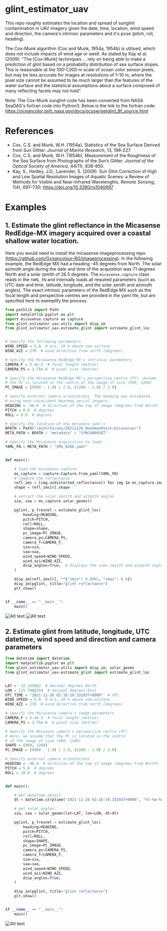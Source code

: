 # glint_estimator_uav
This repo roughly estimates the location and spread of sunglint contamination in UAV imagery given the date, time, location, wind speed and direction, the camera's intrinsic parameters and it's pose (pitch, roll, heading).


The Cox-Munk algorithm (Cox and Munk, 1954a, 1954b) is utilised, which does not include impacts of wind age or swell. As stated by Kay et al. (2009): "The [Cox-Munk] techniques ... rely on being able to make a prediction of glint based on a probability distribution of sea surface slopes. This is reasonable at the 100–1,000 m scale of ocean color sensor pixels, but may be less accurate for images at resolutions of 1–10 m, where the pixel size cannot be assumed to be much larger than the features of the water surface and the statistical assumptions about a surface composed of many reflecting facets may not hold"

Note:
The Cox-Munk sunglint code has been converted from NASA SeaDAS's fortran code into Python3. Below is the link to the fortran code:
https://oceancolor.gsfc.nasa.gov/docs/ocssw/getglint_8f_source.html

# References
- Cox, C.S. and Munk, W.H. (1954a), Statistics of the Sea Surface Derived from Sun Glitter. *Journal of Marine Research*, 13, 198-227.
- Cox, C.S. and Munk, W.H. (1954b), Measurement of the Roughness of the Sea Surface from Photographs of the Sun’s Glitter. *Journal of the Optical Society of America*, 44(11), 838-850.
- Kay, S., Hedley, J.D., Lavender, S. (2009). Sun Glint Correction of High and Low Spatial Resolution Images of Aquatic Scenes: a Review of Methods for Visible and Near-Infrared Wavelengths. *Remote Sensing*, 1(4), 697-730; https://doi.org/10.3390/rs1040697

# Examples
## 1. Estimate the glint reflectance in the Micasense RedEdge-MX imagery acquired over a coastal shallow water location.
Here you would need to install the micasense imageprocessing repo (https://github.com/Oceancolour-RG/imageprocessing). In the following example, the RedEdge MX had a heading -45 degrees from North. The solar azimuth angle during the date and time of the acquisition was 71 degrees North and a solar zenith of 26.5 degrees. The `micasense.capture` class reads in the `YAML_FN` and internally loads all required parameters (such as UTC date and time, latitude, longitude, and the solar zenith and azimuth angles). The exact intrinsic parameters of the RedEdge MX such as the focal length and perspective centres are provided in the yaml file, but are specified here to exemplify the process.

```python
from pathlib import Path
import matplotlib.pyplot as plt
import micasense.capture as capture
from glint_estimator_uav.utils import disp_im
from glint_estimator_uav.estimate_glint import estimate_glint_loc


# Specify the following parameters
WIND_SPEED = 5.0  # m/s, 10 m above sea-surface
WIND_AZI = 270  # wind direction from north (degrees)

# Specify the Micasense RedEdge MX's intrinsic parameters
CAMERA_F = 5.4e-3  # focal length (metres)
CAMERA_PS = 3.75e-6  # pixel size (metres)

# Specify the Micasense RedEdge MX's perspective centre (PC). Assume
# the PC is located in the centre of the image of size (960, 1280)
PC_IMAGE = [(960 - 1.0) / 2.0, (1280 - 1.0) / 2.0]

# Specify external camera orientations. The heading was estimated
# using near-coincident Nearmap aerial imagery.
HEADING = -46.0  # direction of the top of image (degrees from North)
PITCH = 0.0  # degrees
ROLL = 0.0  # degrees

# Specify the location of the metadata yaml's
BPATH = Path("/path/to/uav/20211126_WoodmanPoint/micasense/")
META_PATH = BPATH / "metadata" / "SYNC0009SET"

# Specify the Micasense acquisition to load:
YAML_FN = META_PATH / "IMG_0260.yaml"


def main():

    # load the micasense capture
    ms_capture = capture.Capture.from_yaml(YAML_FN)
    # compute the reflectance
    refl_ims = [img.undistorted_reflectance() for img in ms_capture.images]
    shape = refl_ims[0].shape

    # extract the solar zenith and azimuth angles
    sza, saa = ms_capture.solar_geoms()

    pglint, p_fresnel = estimate_glint_loc(
        heading=HEADING,
        pitch=PITCH,
        roll=ROLL,
        shape=shape,
        pc_image=PC_IMAGE,
        camera_ps=CAMERA_PS,
        camera_f=CAMERA_F,
        sza=sza,
        saa=saa,
        wind_speed=WIND_SPEED,
        wind_azi=WIND_AZI,
        disp_angles=True,  # displays the view zenith and azimuth angles
    )

    disp_im(refl_ims[0], **{"vmin": 0.0001, "vmax": 0.6})
    disp_im(pglint, title="glint reflectance")
    plt.show()


if __name__ == "__main__":
    main()
```
![Alt text](relative%20/images/micasense.png?raw=true "Micasense RedEdge Band 1")
![Alt text](relative%20/images/pglint1.png?raw=true "Estimate glint")


## 2. Estimate glint from latitude, longitude, UTC datetime, wind speed and direction and camera parameters
```python
from datetime import datetime
import matplotlib.pyplot as plt
from glint_estimator_uav.utils import disp_im, solar_geoms
from glint_estimator_uav.estimate_glint import estimate_glint_loc


LAT = -32.135862  # decimal degrees North
LON = 115.7468254  # decimal degrees East
UTC_TIME = "2021-11-26 02:16:19.332937+0000"  # UTC
WIND_SPEED = 5.0  # m/s, 10 m above sea-surface
WIND_AZI = 270  # wind direction from north (degrees)

# Specify the Micasense camera's image parameters
CAMERA_F = 5.4e-3  # focal length (metres)
CAMERA_PS = 3.75e-6  # pixel size (metres)

# Specify the Micasens camera's perspective centre (PC)
# Here, we assume that the PC is located in the centre
# of the image of size (960, 1280)
SHAPE = (960, 1280)
PC_IMAGE = [(960 - 1.0) / 2.0, (1280 - 1.0) / 2.0]

# Specify external camera orientations
HEADING = -46.0  # direction of the top of image (degrees from North)
PITCH = 5.0  # degrees
ROLL = 10.0  # degrees


def main():

    # Get datetime object
    dt = datetime.strptime("2021-11-26 02:16:19.332937+0000", "%Y-%m-%d %H:%M:%S.%f%z")

    # get solar angles:
    sza, saa = solar_geoms(lat=LAT, lon=LON, dt=dt)

    pglint, p_fresnel = estimate_glint_loc(
        heading=HEADING,
        pitch=PITCH,
        roll=ROLL,
        shape=SHAPE,
        pc_image=PC_IMAGE,
        camera_ps=CAMERA_PS,
        camera_f=CAMERA_F,
        sza=sza,
        saa=saa,
        wind_speed=WIND_SPEED,
        wind_azi=WIND_AZI,
        disp_angles=True,
    )

    disp_im(pglint, title="glint reflectance")
    plt.show()


if __name__ == "__main__":
    main()
```
![Alt text](relative%20/images/pglint2.png?raw=true "Example 2 output")
